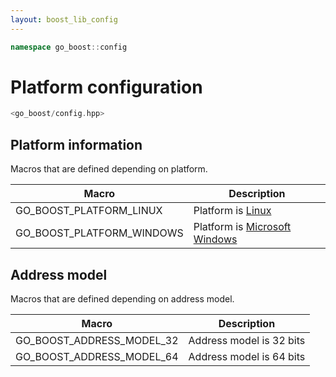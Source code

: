```yaml
---
layout: boost_lib_config
---
```


```c++
namespace go_boost::config
```

# Platform configuration

```c++
<go_boost/config.hpp>
```

## Platform information

Macros that are defined depending on platform.

Macro | Description
-|-
GO_BOOST_PLATFORM_LINUX | Platform is [Linux](https://en.wikipedia.org/wiki/Linux)
GO_BOOST_PLATFORM_WINDOWS | Platform is [Microsoft Windows](https://en.wikipedia.org/wiki/Microsoft_Windows)

## Address model

Macros that are defined depending on address model.

Macro | Description
-|-
GO_BOOST_ADDRESS_MODEL_32 | Address model is 32 bits
GO_BOOST_ADDRESS_MODEL_64 | Address model is 64 bits
